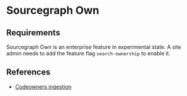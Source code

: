 # Sourcegraph Own


## Requirements

Sourcegraph Own is an enterprise feature in experimental state. 
A site admin needs to add the feature flag `search-ownership` to enable it.

## References

- [Codeowners ingestion](codeowners_ingestion.md)